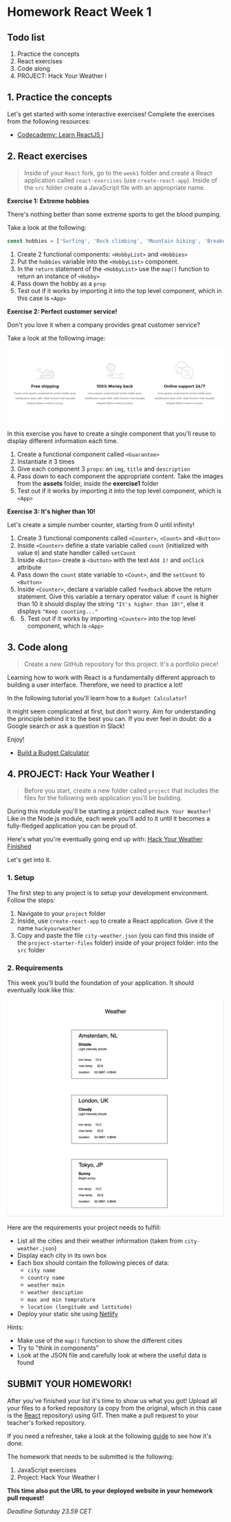 # Homework React Week 1

## **Todo list**

1. Practice the concepts
2. React exercises
3. Code along
4. PROJECT: Hack Your Weather I

## **1. Practice the concepts**

Let's get started with some interactive exercises! Complete the exercises from the following resources:

- [Codecademy: Learn ReactJS I](https://www.codecademy.com/learn/react-101)

## **2. React exercises**

> Inside of your `React` fork, go to the `week1` folder and create a React application called `react-exercises` (use `create-react-app`). Inside of the `src` folder create a JavaScript file with an appropriate name.

**Exercise 1: Extreme hobbies**

There's nothing better than some extreme sports to get the blood pumping.

Take a look at the following:

```js
const hobbies = ['Surfing', 'Rock climbing', 'Mountain biking', 'Breakdancing'];
```

1. Create 2 functional components: `<HobbyList>` and `<Hobbies>`
2. Put the `hobbies` variable into the `<HobbyList>` component.
3. In the `return` statement of the `<HobbyList>` use the `map()` function to return an instance of `<Hobby>`
4. Pass down the hobby as a `prop`
5. Test out if it works by importing it into the top level component, which in this case is `<App>`

**Exercise 2: Perfect customer service!**

Don't you love it when a company provides great customer service?

Take a look at the following image:

![Exercise 2](assets/exercises/exercise2.png)

In this exercise you have to create a single component that you'll reuse to display different information each time.

1. Create a functional component called `<Guarantee>`
2. Instantiate it 3 times
3. Give each component 3 `props`: an `img`, `title` and `description`
4. Pass down to each component the appropriate content. Take the images from the **assets** folder, inside the **exercise1** folder
5. Test out if it works by importing it into the top level component, which is `<App>`

**Exercise 3: It's higher than 10!**

Let's create a simple number counter, starting from 0 until infinity!

1. Create 3 functional components called `<Counter>`, `<Count>` and `<Button>`
2. Inside `<Counter>` define a state variable called `count` (initialized with value `0`) and state handler called `setCount`
3. Inside `<Button>` create a `<button>` with the text `Add 1!` and `onClick` attribute
4. Pass down the `count` state variable to `<Count>`, and the `setCount` to `<Button>`
5. Inside `<Counter>`, declare a variable called `feedback` above the return statement. Give this variable a ternary operator value: if `count` is higher than 10 it should display the string `"It's higher than 10!"`, else it displays `"Keep counting..."`
6. 5. Test out if it works by importing `<Counter>` into the top level component, which is `<App>`

## **3. Code along**

> Create a new GitHub repository for this project. It's a portfolio piece!

Learning how to work with React is a fundamentally different approach to building a user interface. Therefore, we need to practice a lot!

In the following tutorial you'll learn how to a `Budget Calculator`!

It might seem complicated at first, but don't worry. Aim for understanding the principle behind it to the best you can. If you ever feel in doubt: do a Google search or ask a question in Slack!

Enjoy!

- [Build a Budget Calculator](https://www.youtube.com/watch?v=f6HYLHrYpGs)

## **4. PROJECT: Hack Your Weather I**

> Before you start, create a new folder called `project` that includes the files for the following web application you'll be building.

During this module you'll be starting a project called `Hack Your Weather`! Like in the Node.js module, each week you'll add to it until it becomes a fully-fledged application you can be proud of.

Here's what you're eventually going end up with: [Hack Your Weather Finished](https://hyf-weather-app.netlify.com/)

Let's get into it.

### 1. Setup

The first step to any project is to setup your development environment. Follow the steps:

1. Navigate to your `project` folder
2. Inside, use `create-react-app` to create a React application. Give it the name `hackyourweather`
3. Copy and paste the file `city-weather.json` (you can find this inside of the `project-starter-files` folder) inside of your project folder: into the `src` folder

### 2. Requirements

This week you'll build the foundation of your application. It should eventually look like this:

![Week 1 Wireframe](../assets/project/week1.png)

Here are the requirements your project needs to fulfill:

- List all the cities and their weather information (taken from `city-weather.json`)
- Display each city in its own box
- Each box should contain the following pieces of data:
  - `city name`
  - `country name`
  - `weather main`
  - `weather desciption`
  - `max and min temprature`
  - `location (longitude and lattitude)`
- Deploy your static site using [Netlify](https://www.netlify.com/)

Hints:

- Make use of the `map()` function to show the different cities
- Try to "think in components"
- Look at the JSON file and carefully look at where the useful data is found

## **SUBMIT YOUR HOMEWORK!**

After you've finished your list it's time to show us what you got! Upload all your files to a forked repository (a copy from the original, which in this case is the [React](https://www.github.com/HackYourFuture/React) repository) using GIT. Then make a pull request to your teacher's forked repository.

If you need a refresher, take a look at the following [guide](../hand-in-homework-guide.md) to see how it's done.

The homework that needs to be submitted is the following:

1. JavaScript exercises
2. Project: Hack Your Weather I

**This time also put the URL to your deployed website in your homework pull request!**

_Deadline Saturday 23.59 CET_
